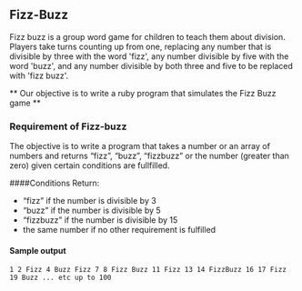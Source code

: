 ## Fizz-Buzz

Fizz buzz is a group word game for children to teach them about division.  Players take turns counting up from one, replacing any number that is divisible by three with the word 'fizz', any number divisible by five with the word 'buzz', and any number divisible by both three and five to be replaced with 'fizz buzz'.

** Our objective is to write a ruby program that simulates the Fizz Buzz game ** 

### Requirement of Fizz-buzz
The objective is to write a program that takes a number or an array of numbers and returns “fizz”, “buzz”, “fizzbuzz” or the number (greater than zero) given certain conditions are fullfilled.

####Conditions
Return: 
* “fizz” if the number is divisible by 3
* “buzz” if the number is divisible by 5
* “fizzbuzz” if the number is divisible by 15
* the same number if no other requirement is fulfilled

#### Sample output

```
1 2 Fizz 4 Buzz Fizz 7 8 Fizz Buzz 11 Fizz 13 14 FizzBuzz 16 17 Fizz 19 Buzz ... etc up to 100 
```



